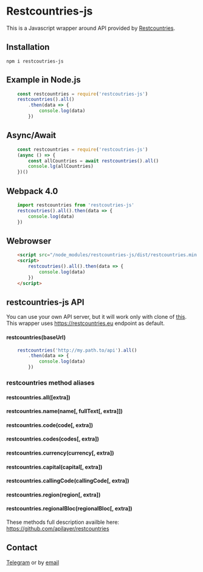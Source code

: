 # Restcountries-js

This is a Javascript wrapper around API provided by [Restcountries](https://restcountries.eu).  

## Installation

    npm i restcoutries-js

## Example in Node.js

```js
    const restcountries = require('restcoutries-js')
    restcountries().all()
        .then(data => {
            console.log(data)
        })
```

## Async/Await

```js
    const restcountries = require('restcoutries-js')
    (async () => {
        const allCountries = await restcountries().all()
        console.lg(allCountries)
    })()
```

## Webpack 4.0

```js
    import restcountries from 'restcoutries-js'
    restcoutries().all().then(data => {
        console.log(data)
    })
```

## Webrowser

```html
    <script src="/node_modules/restcountries-js/dist/restcountries.min.js"></script>
    <script>
        restcoutries().all().then(data => {
            console.log(data)
        })
    </script>
```

## restcountries-js API

You can use your own API server, but it will work only with clone of [this](https://github.com/apilayer/restcountries). This wrapper uses https://restcountries.eu endpoint as default.

#### restcountries(baseUrl)

```js
    restcountries('http://my.path.to/api').all()
        .then(data => {
            console.log(data)
        })
```

### restcountries method aliases

#### restcountries.all([extra])
#### restcountries.name(name[, fullText[, extra]])
#### restcountries.code(code[, extra])
#### restcountries.codes(codes[, extra])
#### restcountries.currency(currency[, extra])
#### restcountries.capital(capital[, extra])
#### restcountries.callingCode(callingCode[, extra])
#### restcountries.region(region[, extra])
#### restcountries.regionalBloc(regionalBloc[, extra])

These methods full description availble here: https://github.com/apilayer/restcountries

## Contact

[Telegram](https://t.me/ejnshtein) or by [email](mailto:ejnshtein@dsgstng.com)